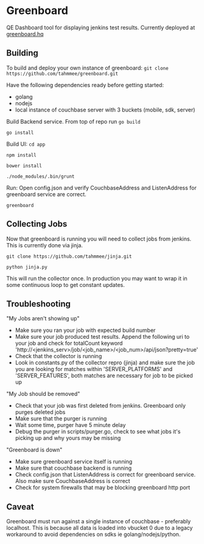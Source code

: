 # Greenboard 

QE Dashboard tool for displaying jenkins test results.  Currently deployed at [greenboard.hq](http://greenboard.couchbase.com)


## Building

To build and deploy your own instance of greenboard:
`git clone https://github.com/tahmmee/greenboard.git`

Have the following dependencies ready before getting started:
- golang
- nodejs
- local instance of couchbase server with 3 buckets (mobile, sdk, server)

Build Backend service.  From top of repo run
`go build`

`go install`

Build UI:
`cd app`

`npm install`

`bower install`

`./node_modules/.bin/grunt`

Run:
Open config.json and verify CouchbaseAddress and ListenAddress for greenboard service are correct.

`greenboard`


## Collecting Jobs

Now that greenboard is running you will need to collect jobs from jenkins.  This is currently done via jinja.

`git clone https://github.com/tahmmee/jinja.git`

`python jinja.py`

This will run the collector once.  In production you may want to wrap it in some continuous loop to get constant updates.


## Troubleshooting

"My Jobs aren't showing up"
- Make sure you ran your job with expected build number
- Make sure your job produced test results.  Append the following uri to your job and check for totalCount keyword 'http://<jenkins_serv>/job/<job_name>/<job_num>/api/json?pretty=true'
- Check that the collector is running
- Look in constants.py of the collector repro (jinja) and make sure the job you are looking for matches within 'SERVER_PLATFORMS' and 'SERVER_FEATURES', both matches are necessary for job to be picked up

"My Job should be removed"
- Check that your job was first deleted from jenkins. Greenboard only purges deleted jobs
- Make sure that the purger is running
- Wait some time, purger have 5 minute delay
- Debug the purger in scripts/purger.go, check to see what jobs it's picking up and why yours may be missing


"Greenboard is down"
- Make sure greenboard service itself is running
- Make sure that couchbase backend is running
- Check config.json that ListenAddress is correct for greenboard service.  Also make sure CouchbaseAddress is correct
- Check for system firewalls that may be blocking greenboard http port

## Caveat

Greenboard must run against a single instance of couchbase - preferably localhost.  This is because all data is loaded into vbucket 0 due to a legacy workaround to avoid dependencies on sdks ie golang/nodejs/python.


